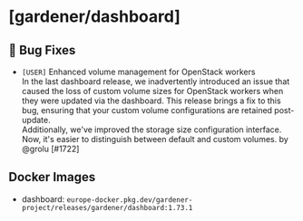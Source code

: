 # [gardener/dashboard]

## 🐛 Bug Fixes

- `[USER]` Enhanced volume management for OpenStack workers  
  In the last dashboard release, we inadvertently introduced an issue that caused the loss of custom volume sizes for OpenStack workers when they were updated via the dashboard. This release brings a fix to this bug, ensuring that your custom volume configurations are retained post-update.  
  Additionally, we've improved the storage size configuration interface. Now, it's easier to distinguish between default and custom volumes. by @grolu [#1722]

## Docker Images
- dashboard: `europe-docker.pkg.dev/gardener-project/releases/gardener/dashboard:1.73.1`
